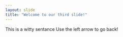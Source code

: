 ```yaml
---
layout: slide
title: "Welcome to our third slide!"
---
```

This is a witty sentance
Use the left arrow to go back!
